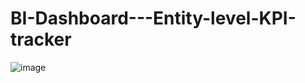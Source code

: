 # BI-Dashboard---Entity-level-KPI-tracker



![image](https://github.com/SammyDS9/BI-Dashboard---Entity-level-KPI-tracker/assets/116521537/cf2672f1-94c2-4ae9-a1e5-d99d12a6a30e)
